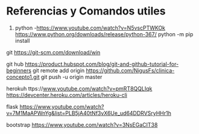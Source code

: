 # Referencias y Comandos utiles

1. python
    -https://www.youtube.com/watch?v=N5vscPTWKOk
https://www.python.org/downloads/release/python-367/
python -m pip install

git
https://git-scm.com/download/win

git hub
https://product.hubspot.com/blog/git-and-github-tutorial-for-beginners
git remote add origin https://github.com/NigusFs/clinica-concepto1.git
git push -u origin master

herokuh
ttps://www.youtube.com/watch?v=pmRT8QQLIqk
https://devcenter.heroku.com/articles/heroku-cli

flask
https://www.youtube.com/watch?v=7M1MaAPWnYg&list=PLB5jA40tNf3vX6Ue_ud64DDRVSryHHr1h

bootstrap
https://www.youtube.com/watch?v=3NsEGaCIT38
